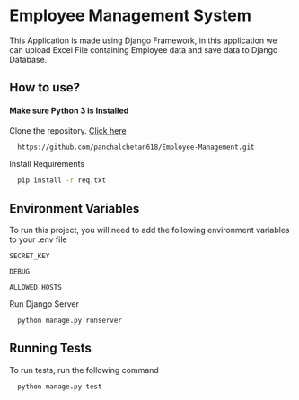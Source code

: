 
# Employee Management System

This Application is made using Django Framework, in this application we can upload Excel File containing Employee data and save data to Django Database.

## How to use?
#### Make sure Python 3 is Installed

Clone the repository. [Click here](https://github.com/panchalchetan618/Employee-Management.git)

```bash
  https://github.com/panchalchetan618/Employee-Management.git
```

Install Requirements

```bash
  pip install -r req.txt
```
## Environment Variables

To run this project, you will need to add the following environment variables to your .env file

`SECRET_KEY`

`DEBUG`

`ALLOWED_HOSTS`

Run Django Server

```bash
  python manage.py runserver
```

## Running Tests

To run tests, run the following command

```bash
  python manage.py test
```

